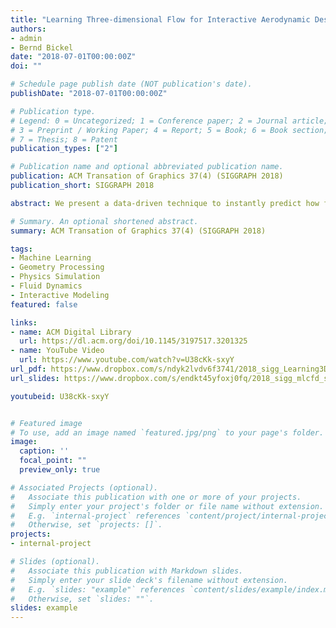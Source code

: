 ```yaml
---
title: "Learning Three-dimensional Flow for Interactive Aerodynamic Design"
authors:
- admin
- Bernd Bickel
date: "2018-07-01T00:00:00Z"
doi: ""

# Schedule page publish date (NOT publication's date).
publishDate: "2018-07-01T00:00:00Z"

# Publication type.
# Legend: 0 = Uncategorized; 1 = Conference paper; 2 = Journal article;
# 3 = Preprint / Working Paper; 4 = Report; 5 = Book; 6 = Book section;
# 7 = Thesis; 8 = Patent
publication_types: ["2"]

# Publication name and optional abbreviated publication name.
publication: ACM Transation of Graphics 37(4) (SIGGRAPH 2018)
publication_short: SIGGRAPH 2018

abstract: We present a data-driven technique to instantly predict how fluid flows around various three-dimensional objects. Such simulation is useful for computational fabrication and engineering, but is usually computationally expensive since it requires solving the Navier-Stokes equation for many time steps. To accelerate the process, we propose a machine learning framework which predicts aerodynamic forces and velocity and pressure fields given a three-dimensional shape input. Handling detailed free-form three-dimensional shapes in a data-driven framework is challenging because machine learning approaches usually require a consistent parametrization of input and output. We present a novel PolyCube maps-based parametrization that can be computed for three-dimensional shapes at interactive rates. This allows us to efficiently learn the nonlinear response of the flow using a Gaussian process regression. We demonstrate the effectiveness of our approach for the interactive design and optimization of a car body.

# Summary. An optional shortened abstract.
summary: ACM Transation of Graphics 37(4) (SIGGRAPH 2018)

tags:
- Machine Learning
- Geometry Processing
- Physics Simulation
- Fluid Dynamics
- Interactive Modeling
featured: false

links:
- name: ACM Digital Library
  url: https://dl.acm.org/doi/10.1145/3197517.3201325
- name: YouTube Video
  url: https://www.youtube.com/watch?v=U38cKk-sxyY
url_pdf: https://www.dropbox.com/s/ndyk2lvdv6f3741/2018_sigg_Learning3DAerodynamics.pdf
url_slides: https://www.dropbox.com/s/endkt45yfoxj0fq/2018_sigg_mlcfd_slides.pdf

youtubeid: U38cKk-sxyY


# Featured image
# To use, add an image named `featured.jpg/png` to your page's folder. 
image:
  caption: ''
  focal_point: ""
  preview_only: true

# Associated Projects (optional).
#   Associate this publication with one or more of your projects.
#   Simply enter your project's folder or file name without extension.
#   E.g. `internal-project` references `content/project/internal-project/index.md`.
#   Otherwise, set `projects: []`.
projects:
- internal-project

# Slides (optional).
#   Associate this publication with Markdown slides.
#   Simply enter your slide deck's filename without extension.
#   E.g. `slides: "example"` references `content/slides/example/index.md`.
#   Otherwise, set `slides: ""`.
slides: example
---
```


